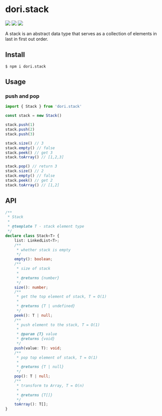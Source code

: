 # dori.stack

<img src="https://img.shields.io/npm/v/dori.stack"> <img src="https://img.shields.io/npm/dw/dori.stack" > <img src="https://img.shields.io/bundlephobia/minzip/dori.stack?label=minzip">

A stack is an abstract data type that serves as a collection of elements in last in first out order.


## Install

```shell
$ npm i dori.stack
```

## Usage

### push and pop

```typescript
import { Stack } from 'dori.stack'

const stack = new Stack()

stack.push(1)
stack.push(2)
stack.push(3)

stack.size() // 3
stack.empty() // false
stack.peek() // get 3
stack.toArray() // [1,2,3]

stack.pop() // return 3
stack.size() // 2
stack.empty() // false
stack.peek() // get 2
stack.toArray() // [1,2]
``` 


## API

```typescript
/**
 * Stack
 *
 * @template T - stack element type
 */
declare class Stack<T> {
    list: LinkedList<T>;
    /**
     * whether stack is empty
     */
    empty(): boolean;
    /**
     * size of stack
     *
     * @returns {number}
     */
    size(): number;
    /**
     * get the top element of stack, T = O(1)
     *
     * @returns {T | undefined}
     */
    peek(): T | null;
    /**
     * push element to the stack, T = O(1)
     *
     * @param {T} value
     * @returns {void}
     */
    push(value: T): void;
    /**
     * pop top element of stack, T = O(1)
     *
     * @returns {T | null}
     */
    pop(): T | null;
    /**
     * transform to Array, T = O(n)
     *
     * @returns {T[]}
     */
    toArray(): T[];
}

```